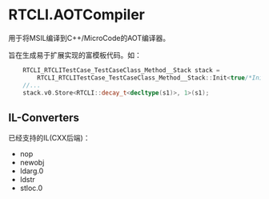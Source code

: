 # RTCLI.AOTCompiler
用于将MSIL编译到C++/MicroCode的AOT编译器。

旨在生成易于扩展实现的富模板代码。如：

```cpp
    RTCLI_RTCLITestCase_TestCaseClass_Method__Stack stack =
		RTCLI_RTCLITestCase_TestCaseClass_Method__Stack::Init<true/*InitLocals*/>();
    //...
    stack.v0.Store<RTCLI::decay_t<decltype(s1)>, 1>(s1);
```

## IL-Converters

已经支持的IL(CXX后端)：

- nop
- newobj
- ldarg.0
- ldstr
- stloc.0 